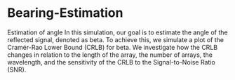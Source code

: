 # Bearing-Estimation
Estimation of angle
In this simulation, our goal is to estimate the angle of the reflected signal, denoted as beta. To achieve this, we simulate a plot of the Cramér-Rao Lower Bound (CRLB) for beta. We investigate how the CRLB changes in relation to the length of the array, the number of arrays, the wavelength, and the sensitivity of the CRLB to the Signal-to-Noise Ratio (SNR).
